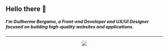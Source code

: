 ## Hello there 👋

##### I'm Guilherme Bergamo, a Front-end Developer and UX/UI Designer focused on building high-quality websites and applications.

---

<p align="center">
  <a href="https://skillicons.dev">
    <img src="https://skillicons.dev/icons?i=react,typescript,next,vite,tailwind,sass,git,figma,vercel,firebase" />
  </a>
</p>
